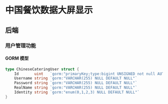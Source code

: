 <!--
 * @Author: WuShaobei
 * @Date: 2022-10-10 10:14:23
 * @LastEditTime: 2022-10-10 10:17:33
 * @FilePath: /Screen-Display/v2/README.md
 * @Description: 
-->
# 中国餐饮数据大屏显示

## 后端

### 用户管理功能

#### GORM 模型
```go
type ChineseCateringUser struct {
	Id       uint   `gorm:"primaryKey;type:bigint UNSIGNED not null AUTO_INCREMENT"`
	Username string `gorm:"VARCHAR(255) NULL DEFAULT NULL"`
	Password string `gorm:"VARCHAR(255) NULL DEFAULT NULL"`
	RealName string `gorm:"VARCHAR(255) NULL DEFAULT NULL"`
	Identity string `gorm:"enum(0,1,2,3) NULL DEFAULT NULL"`
}
```


